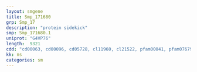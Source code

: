 ```yaml
---
layout: smgene
title: Smp_171680
grp: Smp_17
description: "protein sidekick"
smp: Smp_171680.1
uniprot: "G4VP76"
length:  9321
cdd: "cd00063, cd00096, cd05728, cl11960, cl21522, pfam00041, pfam07679, pfam13895, smart00060, smart00408"
kk: ns
categories: sm
---
```

